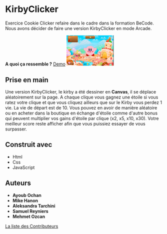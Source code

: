# KirbyClicker

Exercice Cookie Clicker refaire dans le cadre dans la formation BeCode. Nous avons décider de faire une version KirbyClicker en mode Arcade.

**A quoi ça ressemble ?**
[Demo](https://memo097.github.io/KirbyClicker/)
<img src="images/screenreadme.png" style="width:30%;">

## Prise en main
Une version KirbyClicker, le kirby a été dessiner en **Canvas**, il se déplace aléatoirement sur la page. A chaque clique vous gagnez une étoile si vous ratez votre clique et que vous cliquez ailleurs que sur le Kirby vous perdez 1 vie. La vie de départ est de 10. Vous pouvez en avoir de manière aléatoire ou en acheter dans la boutique en échange d'étoile comme d'autre bonus qui peuvent multiplier vos gains d'étoile par clique (x2, x5, x10, x30). Votre meilleur score reste afficher afin que vous puissiez essayer de vous surpasser.

## Construit avec
* Html
* Css
* JavaScript

## Auteurs
* **Ayoub Ochan**
* **Mike Hanon**
* **Aleksandra Tarchini**
* **Samuel Reyniers**
* **Mehmet Ozcan**

[La liste des Contributeurs](https://github.com/memo097/KirbyClicker/graphs/contributors)

